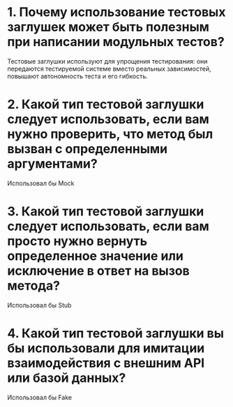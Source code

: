 # 1.  Почему использование тестовых заглушек может быть полезным при написании модульных тестов?

Тестовые заглушки используют для упрощения тестирования: 
они передаются тестируемой системе вместо реальных зависимостей, повышают автономность теста и его гибкость.

# 2. Какой тип тестовой заглушки следует использовать, если вам нужно проверить, что метод был вызван с определенными аргументами?

Использовал бы Mock 

# 3. Какой тип тестовой заглушки следует использовать, если вам просто нужно вернуть определенное значение или исключение в ответ на вызов метода?

Использовал бы Stub 

# 4. Какой тип тестовой заглушки вы бы использовали для имитации  взаимодействия с внешним API или базой данных?

Использовал бы Fake